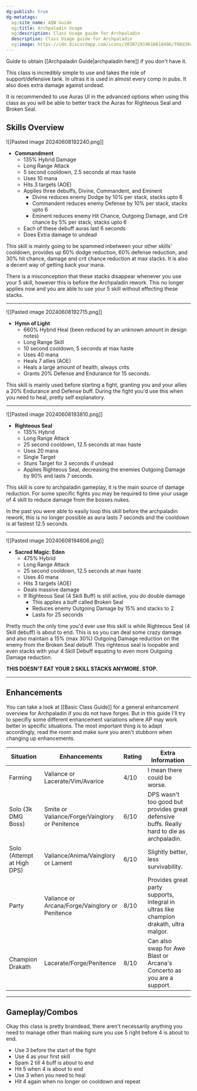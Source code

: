 ```yaml
---
dg-publish: true
dg-metatags:
  og:site_name: AQW Guide
  og:title: Archpaladin Usage
  og:description: Class Usage guide for Archpaladin
  description: Class Usage guide for Archpaladin
  og:image: https://cdn.discordapp.com/icons/203072919616618496/f98d38c50b06972678eaaa1aa2c0cedf.png
---
```


Guide to obtain [[Archpaladin Guide|archpaladin here]] if you don't have it. 

This class is incredibly simple to use and takes the role of support/defensive tank. In ultras it is used in almost every comp in pubs. It also does extra damage against undead.

It is recommended to use Auras UI in the advanced options when using this class as you will be able to better track the Auras for Righteous Seal and Broken Seal.

## Skills Overview

![[Pasted image 20240608192240.png]]
- **Commandment**
	- 135% Hybrid Damage
	- Long Range Attack
	- 5 second cooldown, 2.5 seconds at max haste
	- Uses 10 mana
	- Hits 3 targets (AOE)
	- Applies three debuffs, Divine, Commandent, and Eminent
		- Divine reduces enemy Dodge by 10% per stack, stacks upto 6
		- Commandent reduces enemy Defense by 10% per stack, stacks upto 6
		- Eminent reduces enemy Hit Chance, Outgoing Damage, and Crit chance by 5% per stack, stacks upto 6
	- Each of these debuff auras last 6 seconds
	- Does Extra damage to undead

This skill is mainly going to be spammed inbetween your other skills' cooldown, provides up 60% dodge reduction, 60% defense reduction, and 30% hit chance, damage and crit chance reduction at max stacks. It is also a decent way of getting back your mana.

There is a misconception that these stacks disappear whenever you use your 5 skill, however this is before the Archpaladin rework. This no longer applies now and you are able to use your 5 skill without effecting these stacks.

---

![[Pasted image 20240608192715.png]]
- **Hymn of Light**
	- 660% Hybrid Heal (been reduced by an unknown amount in design notes)
	- Long Range Skill
	- 10 second cooldown, 5 seconds at max haste
	- Uses 40 mana
	- Heals 7 allies (AOE)
	- Heals a large amount of health, always crits
	- Grants 20% Defense and Endurance for 15 seconds.


This skill is mainly used before starting a fight, granting you and your allies a 20% Endurance and Defense buff. During the fight you'd use this when you need to heal, pretty self explanatory.

---

![[Pasted image 20240608193810.png]]
- **Righteous Seal**
	- 135% Hybrid
	- Long Range Attack
	- 25 second cooldown, 12.5 seconds at max haste
	- Uses 20 mana
	- Single Target
	- Stuns Target for 3 seconds if undead
	- Applies Righteous Seal, decreasing the enemies Outgoing Damage by 90% and lasts 7 seconds.

This skill is core to archpaladin gameplay, it is the main source of damage reduction. For some specific fights you may be required to time your usage of 4 skill to reduce damage from the bosses nukes. 

In the past you were able to easily loop this skill before the archpaladin rework, this is no longer possible as aura lasts 7 seconds and the cooldown is at fastest 12.5 seconds.

---

![[Pasted image 20240608194606.png]]

- **Sacred Magic: Eden**
	- 475% Hybrid
	- Long Range Attack
	- 25 second cooldown, 12.5 seconds at max haste
	- Uses 40 mana
	- Hits 3 targets (AOE)
	- Deals massive damage
	- If Righteous Seal (4 Skill Buff) is still active, you do double damage
		- This applies a buff called Broken Seal
		- Reduces enemy Outgoing Damage by 15% and stacks to 2
		- Lasts for 25 seconds

Pretty much the only time you'd ever use this skill is while Righteous Seal (4 Skill debuff) is about to end. This is so you can deal some crazy damage and also maintain a 15% (max 30%) Outgoing Damage reduction on the enemy from the Broken Seal debuff. This righteous seal is loopable and even stacks with your 4 Skill Debuff equating to even more Outgoing Damage reduction.

**THIS DOESN'T EAT YOUR 2 SKILL STACKS ANYMORE. STOP.**

---

## Enhancements

You can take a look at [[Basic Class Guide]] for a general enhancement overview for Archpaladin if you do not have forges. But in this guide I'll try to specifiy some different enhancement variations where AP may work better in specific situations. The most important thing is to adapt accordingly, read the room and make sure you aren't stubborn when changing up enhancements.

| Situation                  | Enhancements                                    | Rating | Extra Information                                                                          |
| -------------------------- | ----------------------------------------------- | ------ | ------------------------------------------------------------------------------------------ |
| Farming                    | Valiance or Lacerate/Vim/Avarice                | 4/10   | I mean there could be worse.                                                               |
| Solo (3k DMG Boss)         | Smite or Valiance/Forge/Vainglory or Penitence  | 6/10   | DPS wasn't too good but provides great defensive buffs. Really hard to die as archpaladin. |
| Solo (Attempt at High DPS) | Valiance/Anima/Vainglory or Lament              | 6/10   | Slightly better, less survivability.                                                       |
| Party                      | Valiance or Arcana/Forge/Vainglory or Penitence | 8/10   | Provides great party supports, integral in ultras like champion drakath, ultra malgor.     |
| Champion Drakath           | Lacerate/Forge/Penitence                        | 8/10   | Can also swap for Awe Blast or Arcana's Concerto as you are a support.                     |

---

## Gameplay/Combos

Okay this class is pretty braindead, there aren't necessarily anything you need to manage other than making sure you use 5 right before 4 is about to end.

- Use 3 before the start of the fight
- Use 4 as your first skill
- Spam 2 till 4 buff is about to end
- Hit 5 when 4 is about to end
- Use 3 when you need to heal
- Hit 4 again when no longer on cooldown and repeat
